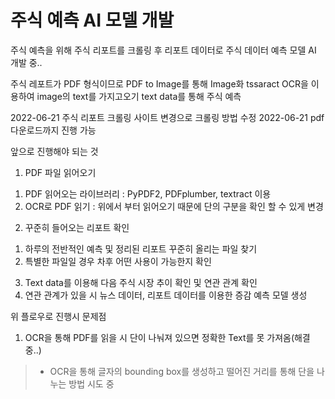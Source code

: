 # 주식 예측 AI 모델 개발

주식 예측을 위해 주식 리포트를 크롤링 후 리포트 데이터로 주식 데이터 예측 모델 AI 개발 중..

주식 레포트가 PDF 형식이므로 PDF to Image를 통해 Image화
tssaract OCR을 이용하여 image의 text를 가지고오기
text data를 통해 주식 예측

2022-06-21 주식 리포트 크롤링 사이트 변경으로 크롤링 방법 수정
2022-06-21 pdf 다운로드까지 진행 가능

앞으로 진행해야 되는 것
1. PDF 파일 읽어오기
  1) PDF 읽어오는 라이브러리 : PyPDF2, PDFplumber, textract 이용
  2) OCR로 PDF 읽기 : 위에서 부터 읽어오기 때문에 단의 구분을 확인 할 수 있게 변경
2. 꾸준히 들어오는 리포트 확인
  1) 하루의 전반적인 예측 및 정리된 리포트 꾸준히 올리는 파일 찾기
  2) 특별한 파일일 경우 차후 어떤 사용이 가능한지 확인
3. Text data를 이용해 다음 주식 시장 추이 확인 및 연관 관계 확인
4. 연관 관계가 있을 시 뉴스 데이터, 리포트 데이터를 이용한 증감 예측 모델 생성

위 플로우로 진행시 문제점
1. OCR을 통해 PDF를 읽을 시 단이 나눠져 있으면 정확한 Text를 못 가져옴(해결중..)
  > * OCR을 통해 글자의 bounding box를 생성하고 떨어진 거리를 통해 단을 나누는 방법 시도 중